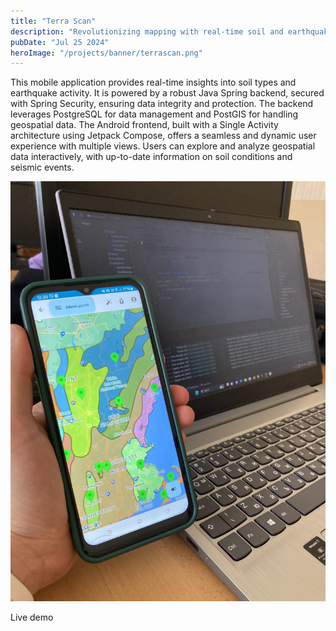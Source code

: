```yaml
---
title: "Terra Scan"
description: "Revolutionizing mapping with real-time soil and earthquake data visualization "
pubDate: "Jul 25 2024"
heroImage: "/projects/banner/terrascan.png"
---
```


This mobile application provides real-time insights into soil types and earthquake activity. It is powered by a robust Java Spring backend, secured with Spring Security, ensuring data integrity and protection. The backend leverages PostgreSQL for data management and PostGIS for handling geospatial data. The Android frontend, built with a Single Activity architecture using Jetpack Compose, offers a seamless and dynamic user experience with multiple views. Users can explore and analyze geospatial data interactively, with up-to-date information on soil conditions and seismic events.

![Live demo](../../../public/demo/terrascan/terrascnanlivedemo.jpg)

Live demo
